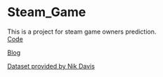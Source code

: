 # Steam_Game
This is a project for steam game owners prediction. <br>
[Code](https://htmlpreview.github.io/?https://github.com/jenniening/Steam_Game/blob/master/src/Steam_Dataset.html)

[Blog](https://jl7003.wixsite.com/jianinglu/post/survival_guide_steam_game)

[Dataset provided by Nik Davis](https://www.kaggle.com/nikdavis/steam-store-games)



